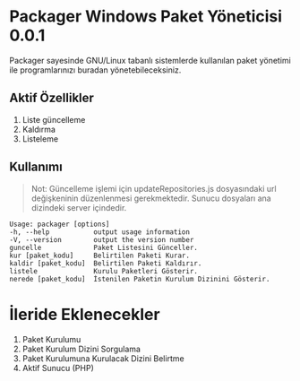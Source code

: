 Packager Windows Paket Yöneticisi 0.0.1
=================================

Packager sayesinde GNU/Linux tabanlı sistemlerde kullanılan paket yönetimi ile programlarınızı buradan yönetebileceksiniz.

Aktif Özellikler
----------------
1. Liste güncelleme
2. Kaldırma
3. Listeleme

Kullanımı
---------
>Not: Güncelleme işlemi için updateRepositories.js dosyasındaki url değişkeninin düzenlenmesi gerekmektedir. Sunucu dosyaları ana dizindeki server içindedir.


```
Usage: packager [options]
-h, --help           output usage information
-V, --version        output the version number
guncelle             Paket Listesini Günceller.
kur [paket_kodu]     Belirtilen Paketi Kurar.
kaldir [paket_kodu]  Belirtilen Paketi Kaldırır.
listele              Kurulu Paketleri Gösterir.
nerede [paket_kodu]  İstenilen Paketin Kurulum Dizinini Gösterir.
```

İleride Eklenecekler
====================

1. Paket Kurulumu
2. Paket Kurulum Dizini Sorgulama
3. Paket Kurulumuna Kurulacak Dizini Belirtme
4. Aktif Sunucu (PHP)
